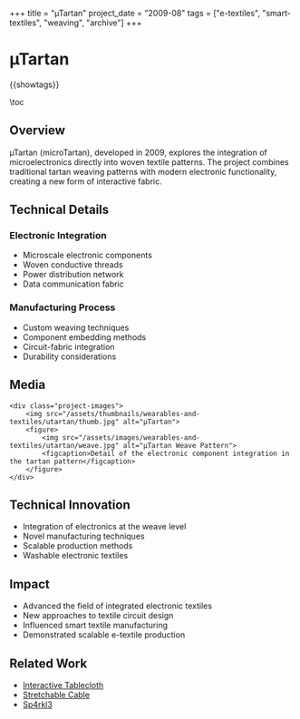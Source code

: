 +++
title = "µTartan"
project_date = "2009-08"
tags = ["e-textiles", "smart-textiles", "weaving", "archive"]
+++

# µTartan

{{showtags}}

\toc

## Overview

µTartan (microTartan), developed in 2009, explores the integration of microelectronics directly into woven textile patterns. The project combines traditional tartan weaving patterns with modern electronic functionality, creating a new form of interactive fabric.

## Technical Details

### Electronic Integration
* Microscale electronic components
* Woven conductive threads
* Power distribution network
* Data communication fabric

### Manufacturing Process
* Custom weaving techniques
* Component embedding methods
* Circuit-fabric integration
* Durability considerations

## Media

~~~
<div class="project-images">
    <img src="/assets/thumbnails/wearables-and-textiles/utartan/thumb.jpg" alt="µTartan">
    <figure>
        <img src="/assets/images/wearables-and-textiles/utartan/weave.jpg" alt="µTartan Weave Pattern">
        <figcaption>Detail of the electronic component integration in the tartan pattern</figcaption>
    </figure>
</div>
~~~

## Technical Innovation

* Integration of electronics at the weave level
* Novel manufacturing techniques
* Scalable production methods
* Washable electronic textiles

## Impact

* Advanced the field of integrated electronic textiles
* New approaches to textile circuit design
* Influenced smart textile manufacturing
* Demonstrated scalable e-textile production

## Related Work

* [Interactive Tablecloth](/projects/wearables-and-textiles/interactive-tablecloth/)
* [Stretchable Cable](/projects/wearables-and-textiles/stretchable-cable/)
* [Sp4rkl3](/projects/wearables-and-textiles/sparkle/)